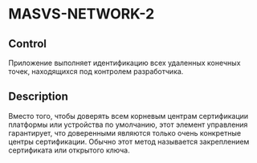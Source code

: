 # MASVS-NETWORK-2

## Control

Приложение выполняет идентификацию всех удаленных конечных точек, находящихся под контролем разработчика.

## Description

Вместо того, чтобы доверять всем корневым центрам сертификации платформы или устройства по умолчанию, этот элемент управления гарантирует, что доверенными являются только очень конкретные центры сертификации. Обычно этот метод называется закреплением сертификата или открытого ключа.
